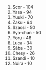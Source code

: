 1. Scor - 104
2. Yasa - 94
3. Yuuki - 70
4. Zaku - 64
5. Szacsi - 50
5. Aya-chan - 50
6. Yoru - 46
7. Luca - 34
8. Sába - 30
9. Chesy - 26
10. Szandi - 10
10. Noira - 10
